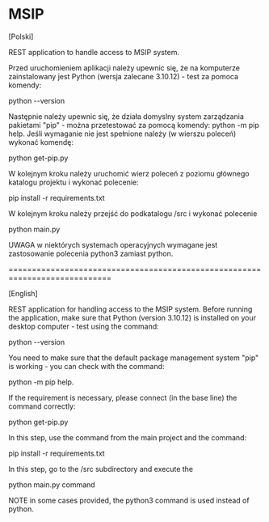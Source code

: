 # MSIP
[Polski]

REST application to handle access to MSIP system.

Przed uruchomieniem aplikacji należy upewnic się, że na komputerze zainstalowany jest Python (wersja zalecane 3.10.12) - test za pomoca komendy:

python --version

Następnie należy upewnic się, że działa domyslny system zarządzania pakietami "pip" - można przetestować za pomocą komendy: python -m pip help. Jeśli wymaganie nie jest spełnione należy (w wierszu poleceń) wykonać komendę: 

python get-pip.py

W kolejnym kroku należy uruchomić wierz poleceń z poziomu głównego katalogu projektu i wykonać polecenie: 

pip install -r requirements.txt 

W kolejnym kroku należy przejść do podkatalogu /src i wykonać polecenie 

python main.py

UWAGA w niektórych systemach operacyjnych wymagane jest zastosowanie polecenia python3 zamiast python.

============================================================================

[English]

REST application for handling access to the MSIP system.
Before running the application, make sure that Python (version 3.10.12) is installed on your desktop computer - test using the command:

python --version 

You need to make sure that the default package management system "pip" is working - you can check with the command: 

python -m pip help. 

If the requirement is necessary, please connect (in the base line) the command correctly: 

python get-pip.py

In this step, use the command from the main project and the command: 

pip install -r requirements.txt

In this step, go to the /src subdirectory and execute the 

python main.py command

NOTE in some cases provided, the python3 command is used instead of python.